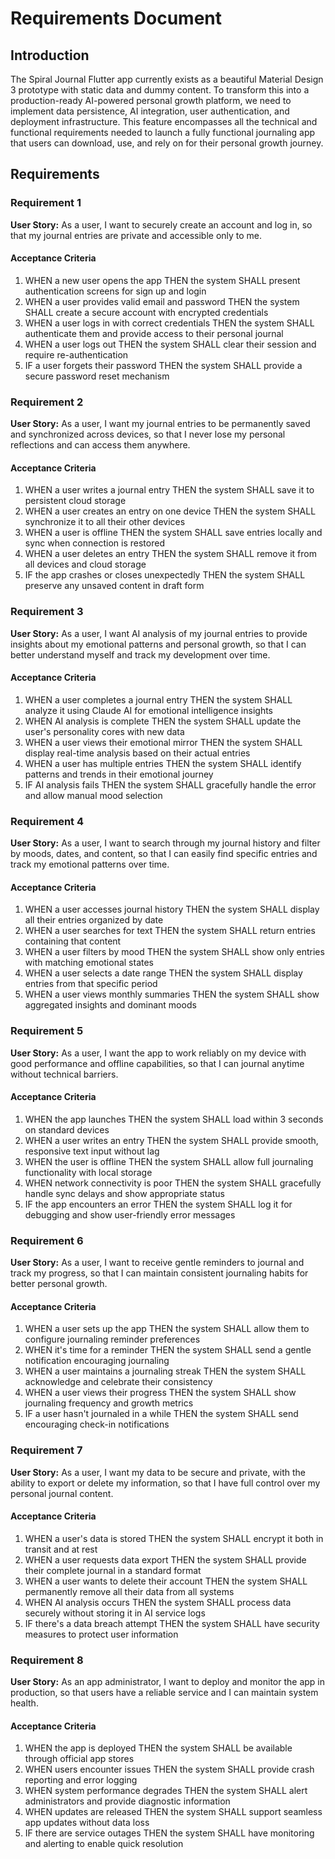 # Requirements Document

## Introduction

The Spiral Journal Flutter app currently exists as a beautiful Material Design 3 prototype with static data and dummy content. To transform this into a production-ready AI-powered personal growth platform, we need to implement data persistence, AI integration, user authentication, and deployment infrastructure. This feature encompasses all the technical and functional requirements needed to launch a fully functional journaling app that users can download, use, and rely on for their personal growth journey.

## Requirements

### Requirement 1

**User Story:** As a user, I want to securely create an account and log in, so that my journal entries are private and accessible only to me.

#### Acceptance Criteria

1. WHEN a new user opens the app THEN the system SHALL present authentication screens for sign up and login
2. WHEN a user provides valid email and password THEN the system SHALL create a secure account with encrypted credentials
3. WHEN a user logs in with correct credentials THEN the system SHALL authenticate them and provide access to their personal journal
4. WHEN a user logs out THEN the system SHALL clear their session and require re-authentication
5. IF a user forgets their password THEN the system SHALL provide a secure password reset mechanism

### Requirement 2

**User Story:** As a user, I want my journal entries to be permanently saved and synchronized across devices, so that I never lose my personal reflections and can access them anywhere.

#### Acceptance Criteria

1. WHEN a user writes a journal entry THEN the system SHALL save it to persistent cloud storage
2. WHEN a user creates an entry on one device THEN the system SHALL synchronize it to all their other devices
3. WHEN a user is offline THEN the system SHALL save entries locally and sync when connection is restored
4. WHEN a user deletes an entry THEN the system SHALL remove it from all devices and cloud storage
5. IF the app crashes or closes unexpectedly THEN the system SHALL preserve any unsaved content in draft form

### Requirement 3

**User Story:** As a user, I want AI analysis of my journal entries to provide insights about my emotional patterns and personal growth, so that I can better understand myself and track my development over time.

#### Acceptance Criteria

1. WHEN a user completes a journal entry THEN the system SHALL analyze it using Claude AI for emotional intelligence insights
2. WHEN AI analysis is complete THEN the system SHALL update the user's personality cores with new data
3. WHEN a user views their emotional mirror THEN the system SHALL display real-time analysis based on their actual entries
4. WHEN a user has multiple entries THEN the system SHALL identify patterns and trends in their emotional journey
5. IF AI analysis fails THEN the system SHALL gracefully handle the error and allow manual mood selection

### Requirement 4

**User Story:** As a user, I want to search through my journal history and filter by moods, dates, and content, so that I can easily find specific entries and track my emotional patterns over time.

#### Acceptance Criteria

1. WHEN a user accesses journal history THEN the system SHALL display all their entries organized by date
2. WHEN a user searches for text THEN the system SHALL return entries containing that content
3. WHEN a user filters by mood THEN the system SHALL show only entries with matching emotional states
4. WHEN a user selects a date range THEN the system SHALL display entries from that specific period
5. WHEN a user views monthly summaries THEN the system SHALL show aggregated insights and dominant moods

### Requirement 5

**User Story:** As a user, I want the app to work reliably on my device with good performance and offline capabilities, so that I can journal anytime without technical barriers.

#### Acceptance Criteria

1. WHEN the app launches THEN the system SHALL load within 3 seconds on standard devices
2. WHEN a user writes an entry THEN the system SHALL provide smooth, responsive text input without lag
3. WHEN the user is offline THEN the system SHALL allow full journaling functionality with local storage
4. WHEN network connectivity is poor THEN the system SHALL gracefully handle sync delays and show appropriate status
5. IF the app encounters an error THEN the system SHALL log it for debugging and show user-friendly error messages

### Requirement 6

**User Story:** As a user, I want to receive gentle reminders to journal and track my progress, so that I can maintain consistent journaling habits for better personal growth.

#### Acceptance Criteria

1. WHEN a user sets up the app THEN the system SHALL allow them to configure journaling reminder preferences
2. WHEN it's time for a reminder THEN the system SHALL send a gentle notification encouraging journaling
3. WHEN a user maintains a journaling streak THEN the system SHALL acknowledge and celebrate their consistency
4. WHEN a user views their progress THEN the system SHALL show journaling frequency and growth metrics
5. IF a user hasn't journaled in a while THEN the system SHALL send encouraging check-in notifications

### Requirement 7

**User Story:** As a user, I want my data to be secure and private, with the ability to export or delete my information, so that I have full control over my personal journal content.

#### Acceptance Criteria

1. WHEN a user's data is stored THEN the system SHALL encrypt it both in transit and at rest
2. WHEN a user requests data export THEN the system SHALL provide their complete journal in a standard format
3. WHEN a user wants to delete their account THEN the system SHALL permanently remove all their data from all systems
4. WHEN AI analysis occurs THEN the system SHALL process data securely without storing it in AI service logs
5. IF there's a data breach attempt THEN the system SHALL have security measures to protect user information

### Requirement 8

**User Story:** As an app administrator, I want to deploy and monitor the app in production, so that users have a reliable service and I can maintain system health.

#### Acceptance Criteria

1. WHEN the app is deployed THEN the system SHALL be available through official app stores
2. WHEN users encounter issues THEN the system SHALL provide crash reporting and error logging
3. WHEN system performance degrades THEN the system SHALL alert administrators and provide diagnostic information
4. WHEN updates are released THEN the system SHALL support seamless app updates without data loss
5. IF there are service outages THEN the system SHALL have monitoring and alerting to enable quick resolution